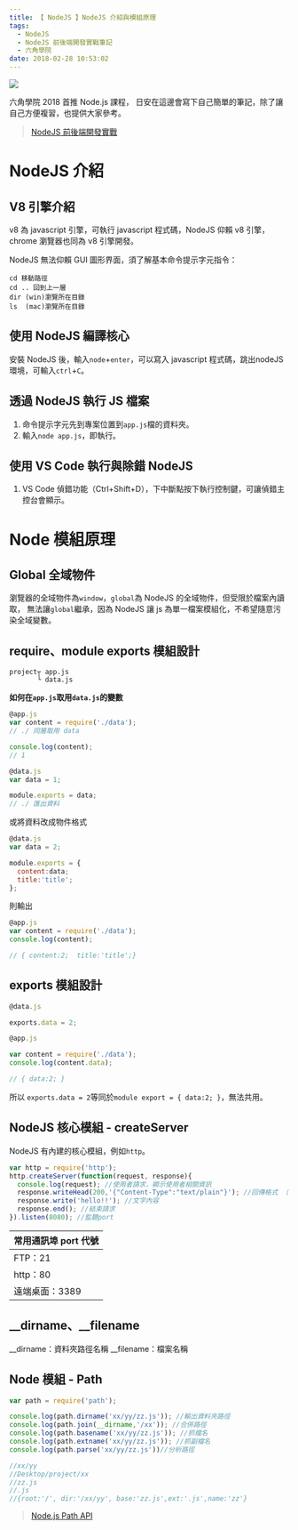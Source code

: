 ```yaml
---
title: 【 NodeJS 】NodeJS 介紹與模組原理
tags:
  - NodeJS
  - NodeJS 前後端開發實戰筆記
  - 六角學院
date: 2018-02-28 10:53:02
---
```

![](/img/nodejs_hexschool.png)

六角學院 2018 首推 Node.js 課程，
日安在這邊會寫下自己簡單的筆記，除了讓自己方便複習，也提供大家參考。

> [NodeJS 前後端開發實戰](http://www.hexschool.com/courses/nodejs.html)

<!-- more -->

# NodeJS 介紹

## V8 引擎介紹

v8 為 javascript 引擎，可執行 javascript 程式碼，NodeJS 仰賴 v8 引擎，chrome 瀏覽器也同為 v8 引擎開發。

NodeJS 無法仰賴 GUI 圖形界面，須了解基本命令提示字元指令：
```
cd 移動路徑
cd .. 回到上一層
dir (win)瀏覽所在目錄
ls  (mac)瀏覽所在目錄
```

## 使用 NodeJS 編譯核心

安裝 NodeJS 後，輸入`node`+`enter`，可以寫入 javascript 程式碼，跳出nodeJS環境，可輸入`ctrl`+`C`。

## 透過 NodeJS 執行 JS 檔案
1. 命令提示字元先到專案位置到`app.js`檔的資料夾。
2. 輸入`node app.js`，即執行。

## 使用 VS Code 執行與除錯 NodeJS
1. VS Code 偵錯功能（Ctrl+Shift+D），下中斷點按下執行控制鍵，可讓偵錯主控台會顯示。

# Node 模組原理

## Global 全域物件
瀏覽器的全域物件為`window`，`global`為 NodeJS 的全域物件，但受限於檔案內讀取，
無法讓`global`繼承，因為 NodeJS 讓 js 為單一檔案模組化，不希望隨意污染全域變數。

## require、module exports 模組設計

```
project┬ app.js
       └ data.js
```

**如何在`app.js`取用`data.js`的變數**

```js
@app.js
var content = require('./data');
// ./ 同層取用 data

console.log(content);
// 1
```
```js
@data.js
var data = 1;

module.exports = data;
// ./ 匯出資料
```

或將資料改成物件格式

```js
@data.js
var data = 2;

module.exports = {
  content:data;
  title:'title';
};
```
則輸出
```js
@app.js
var content = require('./data');
console.log(content);

// { content:2;  title:'title';}
```

## exports 模組設計

```js
@data.js

exports.data = 2;
```

```js
@app.js

var content = require('./data');
console.log(content.data);

// { data:2; }
```

所以 `exports.data = 2`等同於`module export = { data:2; }`，無法共用。

## NodeJS 核心模組 - createServer

NodeJS 有內建的核心模組，例如`http`。

```js
var http = require('http');
http.createServer(function(request, response){
  console.log(request); //使用者請求，顯示使用者相關資訊
  response.writeHead(200,'{"Content-Type":"text/plain"}'); //回傳格式 （文字）
  response.write('hello!!'); //文字內容
  response.end(); //結束請求
}).listen(8080); //監聽port
```

|常用通訊埠 port 代號|
|---|
|FTP：21|
|http：80|
|遠端桌面：3389|

## __dirname、__filename

__dirname：資料夾路徑名稱
__filename：檔案名稱

## Node 模組 - Path

```js
var path = require('path');

console.log(path.dirname('xx/yy/zz.js')); //輸出資料夾路徑
console.log(path.join(__dirname,'/xx')); //合併路徑
console.log(path.basename('xx/yy/zz.js')); //抓檔名
console.log(path.extname('xx/yy/zz.js')); //抓副檔名
console.log(path.parse('xx/yy/zz.js'))//分析路徑

//xx/yy
//Desktop/project/xx
//zz.js
//.js
//{root:'/', dir:'/xx/yy', base:'zz.js',ext:'.js',name:'zz'}
```

> [ Node.js Path API ](https://nodejs.org/api/path.html)
